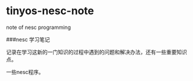 # tinyos-nesc-note
note of nesc programming

###nesc 学习笔记

记录在学习这新的一门知识的过程中遇到的问题和解决办法，还有一些重要知识点。

一些nesc程序。
